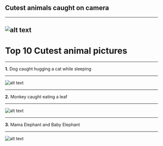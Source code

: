 ## Cutest animals caught on camera
---
![alt text](https://images.unsplash.com/photo-1560114928-40f1f1eb26a0?q=80&w=1000&auto=format&fit=crop&ixlib=rb-4.0.3&ixid=M3wxMjA3fDB8MHxzZWFyY2h8Mnx8Y3V0ZSUyMGFuaW1hbHxlbnwwfHwwfHx8MA%3D%3D)
---
# Top 10 Cutest animal pictures
---
**1.**
Dog caught hugging a cat while sleeping 

---
 ![alt text](https://encrypted-tbn0.gstatic.com/images?q=tbn:ANd9GcSpi0NgjpQQP1SYPc4OontNBPlJpLbenZLQow&usqp=CAU)

---

**2.**
Monkey caught eating a leaf

---
![alt text](https://i.pinimg.com/736x/cb/d9/d6/cbd9d654020e6eed90ff356a8ea7c60a.jpg)

---

**3.**
Mama Elephant and Baby Elephant

---

![alt text](https://encrypted-tbn0.gstatic.com/images?q=tbn:ANd9GcRSPuH-7n87g_jbn5pkGN_CI_8qyGhaDlxslA&usqp=CAU)
